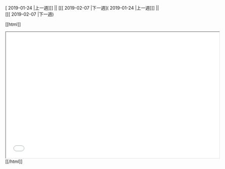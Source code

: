 [ 2019-01-24 |上一週]]] || [[[ 2019-02-07 |下一週]( 2019-01-24 |上一週]]] || [[[ 2019-02-07 |下一週)



[[html]]
<iframe src='<http://pad.hackingthursday.org>  ?showControls=true&showChat=true&showLineNumbers=true&useMonospaceFont=false' width=675 height=400></iframe>
[[/html]]